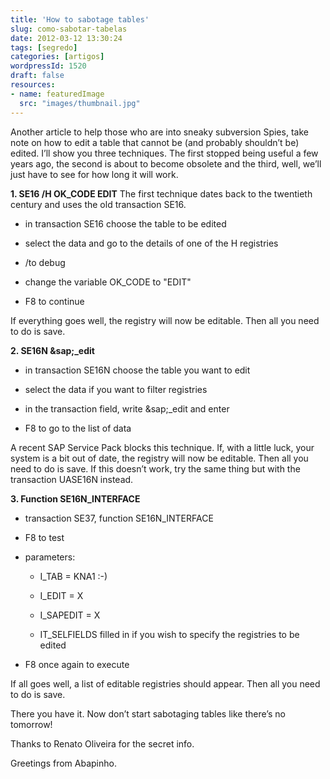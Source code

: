 ```yaml
---
title: 'How to sabotage tables'
slug: como-sabotar-tabelas
date: 2012-03-12 13:30:24
tags: [segredo]
categories: [artigos]
wordpressId: 1520
draft: false
resources:
- name: featuredImage
  src: "images/thumbnail.jpg"
---
```

Another article to help those who are into sneaky subversion Spies, take note on how to edit a table that cannot be (and probably shouldn’t be) edited. I’ll show you three techniques. The first stopped being useful a few years ago, the second is about to become obsolete and the third, well, we’ll just have to see for how long it will work.

**1\. SE16 /H OK_CODE EDIT**
The first technique dates back to the twentieth century and uses the old transaction SE16.

  * in transaction SE16 choose the table to be edited

  * select the data and go to the details of one of the H registries

  * /to debug

  * change the variable OK_CODE to "EDIT"

  * F8 to continue

If everything goes well, the registry will now be editable. Then all you need to do is save.

**2\. SE16N &sap;_edit**

  * in transaction SE16N choose the table you want to edit

  * select the data if you want to filter registries

  * in the transaction field, write &sap;_edit and enter

  * F8 to go to the list of data

A recent SAP Service Pack blocks this technique. If, with a little luck, your system is a bit out of date, the registry will now be editable. Then all you need to do is save. If this doesn’t work, try the same thing but with the transaction UASE16N instead.

**3\. Function SE16N_INTERFACE**

  * transaction SE37, function SE16N_INTERFACE

  * F8 to test

  * parameters:

    * I_TAB = KNA1 :-)

    * I_EDIT = X

    * I_SAPEDIT = X

    * IT_SELFIELDS filled in if you wish to specify the registries to be edited

  * F8 once again to execute

If all goes well, a list of editable registries should appear. Then all you need to do is save.

There you have it. Now don’t start sabotaging tables like there’s no tomorrow!

Thanks to Renato Oliveira for the secret info.

Greetings from Abapinho.
